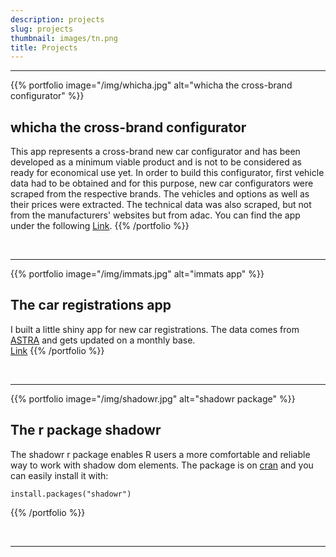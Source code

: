 ```yaml
---
description: projects
slug: projects
thumbnail: images/tn.png
title: Projects
---
```


-------------------
{{% portfolio image="/img/whicha.jpg" alt="whicha the cross-brand configurator" %}}

## whicha the cross-brand configurator

This app represents a cross-brand new car configurator and has been developed as a minimum viable product and is not to be considered as ready for economical use yet.
In order to build this configurator, first vehicle data had to be obtained and for this purpose, new car configurators were scraped from the respective brands. The vehicles and options as well as their prices were extracted. The technical data was also scraped, but not from the manufacturers' websites but from adac. You can find the app under the following [Link](https://landoltricardo.shinyapps.io/whicha).
{{% /portfolio %}}

&nbsp;

----------------


{{% portfolio image="/img/immats.jpg" alt="immats app" %}}
## The car registrations app 

I built a little shiny app for new car registrations. The data comes from [ASTRA](https://www.astra.admin.ch/astra/de/home.html) and gets updated on a monthly base.\
[Link](https://landoltricardo.shinyapps.io/immatapp)
{{% /portfolio %}}

&nbsp;

----------------


{{% portfolio image="/img/shadowr.jpg" alt="shadowr package" %}}
## The r package shadowr
The shadowr r package enables R users a more comfortable and reliable way to work with shadow dom elements. The package is on [cran](https://cran.r-project.org/web/packages/shadowr/index.html) and you can easily install it with:

`install.packages("shadowr")`

{{% /portfolio %}}

&nbsp;

----------------

